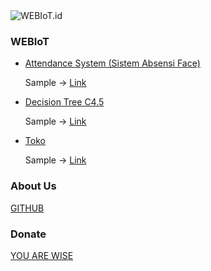 <link rel="shortcut icon" href="https://webiot.id/assets/ssp/img/favicon.ico">
<img src="https://webiot.id/iot.png" alt="WEBIoT.id" title="WEBIoT.id">


### WEBIoT

- <a href="Attendance"> Attendance System (Sistem Absensi Face) </a>
  
  Sample -> <a href="https://webiot.id/absen"> Link </a>


- <a href="Decision Tree C4.5"> Decision Tree C4.5 </a>
  
  Sample -> <a href="https://webiot.id/link"> Link </a>


- <a href="Toko"> Toko </a>
  
  Sample -> <a href="https://webiot.id/toko"> Link </a>



### About Us

<a href="https://github.com/ahroihan/webiot"> GITHUB </a>



### Donate

<a href="https://www.paypal.me/ahroihan/25"> YOU ARE WISE </a>
